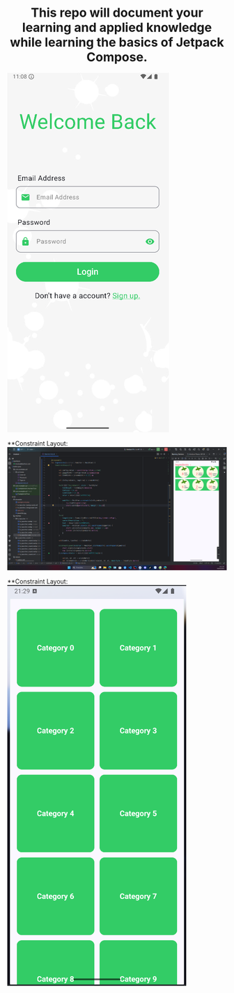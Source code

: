 <h1 style="text-align: center;">This repo will document your learning and applied knowledge while learning the basics of Jetpack Compose.</h1>

![Login Screen](image/login-screen.png)

**Constraint Layout:
![Constraint Layout](image/constraintlayout.png)

**Constraint Layout:
![Constraint Layout](image/lazy_grid.png)
